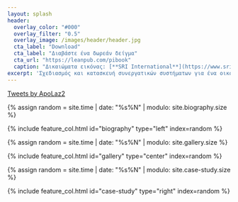 ```yaml
---
layout: splash
header:
  overlay_color: "#000"
  overlay_filter: "0.5"
  overlay_image: /images/header/header.jpg
  cta_label: "Download"
  cta_label: "Διαβάστε ένα δωρεάν δείγμα"
  cta_url: "https://leanpub.com/pibook"
  caption: "Δικαιώματα εικόνας: [**SRI International**](https://www.sri.com)"
excerpt: 'Σχεδιασμός και κατασκευή συνεργατικών συστήματων για ένα οικοσύστημα χρηστών, συσκευών, και υπηρεσιών.'
---
```


<div class="twitter">
  <a class="twitter-timeline" href="https://twitter.com/ApoLaz2?ref_src=twsrc%5Etfw">Tweets by ApoLaz2</a> <script async  src="https://platform.twitter.com/widgets.js" charset="utf-8"></script>
</div>

<div class="feature__wrapper">

  {% assign random = site.time | date: "%s%N" | modulo: site.biography.size %}

  {% include feature_col.html id="biography" type="left" index=random %}

  {% assign random = site.time | date: "%s%N" | modulo: site.gallery.size %}

  {% include feature_col.html id="gallery" type="center" index=random %}

  {% assign random = site.time | date: "%s%N" | modulo: site.case-study.size %}

  {% include feature_col.html id="case-study" type="right" index=random %}

<div>
